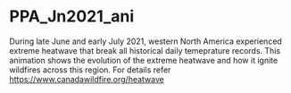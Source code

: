 # PPA_Jn2021_ani
During late June and early July 2021, western North America experienced extreme heatwave that break all historical daily temeprature records.
This animation shows the evolution of the extreme heatwave and how it ignite wildfires across this region.
For details refer https://www.canadawildfire.org/heatwave 
